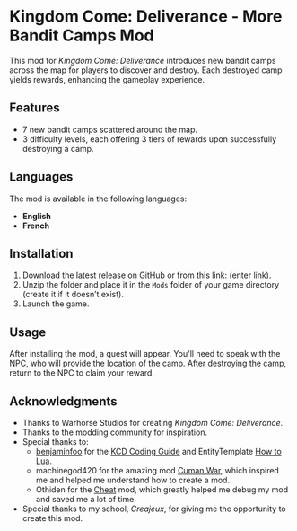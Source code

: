# Kingdom Come: Deliverance - More Bandit Camps Mod

This mod for *Kingdom Come: Deliverance* introduces new bandit camps across the map for players to discover and destroy. Each destroyed camp yields rewards, enhancing the gameplay experience.

## Features

- 7 new bandit camps scattered around the map.
- 3 difficulty levels, each offering 3 tiers of rewards upon successfully destroying a camp.

## Languages

The mod is available in the following languages:
- **English**
- **French**

## Installation

1. Download the latest release on GitHub or from this link: (enter link).
2. Unzip the folder and place it in the `Mods` folder of your game directory (create it if it doesn’t exist).
3. Launch the game.

## Usage

After installing the mod, a quest will appear. You'll need to speak with the NPC, who will provide the location of the camp. After destroying the camp, return to the NPC to claim your reward.

## Acknowledgments

- Thanks to Warhorse Studios for creating *Kingdom Come: Deliverance*.
- Thanks to the modding community for inspiration.
- Special thanks to:
    - [benjaminfoo](https://github.com/benjaminfoo) for the [KCD Coding Guide](https://github.com/benjaminfoo/kcd_coding_guide) and EntityTemplate [How to Lua](https://www.nexusmods.com/kingdomcomedeliverance/mods/1344).
    - machinegod420 for the amazing mod [Cuman War](https://www.nexusmods.com/kingdomcomedeliverance/mods/1101), which inspired me and helped me understand how to create a mod.
    - Othiden for the [Cheat](https://www.nexusmods.com/kingdomcomedeliverance/mods/106) mod, which greatly helped me debug my mod and saved me a lot of time.
- Special thanks to my school, *Creajeux*, for giving me the opportunity to create this mod.